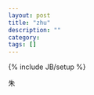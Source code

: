 ```yaml
---
layout: post
title: "zhu"
description: ""
category: 
tags: []
---
```

{% include JB/setup %}
<div>朱</div>
